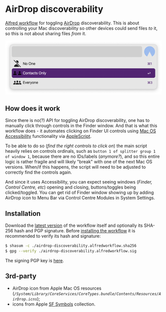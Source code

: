 # AirDrop discoverability

[Alfred workflow](https://alfredapp.com/workflows/) for toggling [AirDrop](https://en.wikipedia.org/wiki/AirDrop) discoverability. This is about controlling your Mac discoverability so other devices could send files *to* it, so this is not about sharing files *from* it.

![AirDrop discoverability](https://raw.githubusercontent.com/retifrav/alfred-airdrop-discoverability/master/misc/airdrop-discoverability.png "Choosing AirDrop discoverability level")

## How does it work

Since there is no(?) API for toggling AirDrop discoverability, one has to manually click through controls in the Finder window. And that is what this workflow does - it automates clicking on Finder UI controls using [Mac OS Accessibility](https://support.apple.com/guide/mac-help/get-started-with-accessibility-features-mh35884/mac) functionality via [AppleScript](https://en.wikipedia.org/wiki/AppleScript).

To be able to do so (*find the right controls to click on*) the main script heavily relies on controls ordinals, such as `button 1 of splitter group 1 of window 1`, because there are no IDs/labels (*anymore?*), and so this entire logic is rather fragile and will likely "break" with one of the next Mac OS versions. When/if this happens, the script will need to be adjusted to correctly find the controls again.

And since it uses Accessibility, you can expect seeing windows (*Finder, Control Centre, etc*) opening and closing, buttons/toggles being clicked/toggled. You can get rid of Finder window showing up by adding AirDrop icon to Menu Bar via Control Centre Modules in System Settings.

## Installation

Download the [latest version](https://github.com/retifrav/alfred-airdrop-discoverability/releases/latest) of the workflow itself and optionally its SHA-256 hash and PGP signature. Before [installing the workflow](https://www.alfredapp.com/blog/tips-and-tricks/tutorial-importing-and-setting-up-alfred-workflows/) it is recommended to verify its hash and signature:

``` sh
$ shasum -c ./airdrop-discoverability.alfredworkflow.sha256
$ gpg --verify ./airdrop-discoverability.alfredworkflow.sig
```

The signing PGP key is [here](https://decovar.dev/about/retif-public.asc).

## 3rd-party

- AirDrop icon from Apple Mac OS resources (*`/System/Library/CoreServices/CoreTypes.bundle/Contents/Resources/AirDrop.icns`*);
- icons from Apple [SF Symbols](https://developer.apple.com/sf-symbols/) collection.
